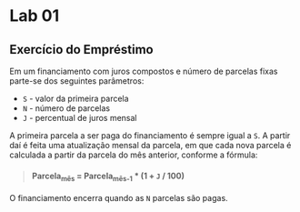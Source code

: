 # Lab 01

## Exercício do Empréstimo

Em um financiamento com juros compostos e número de parcelas fixas parte-se dos seguintes parâmetros:
* `S` - valor da primeira parcela
* `N` - número de parcelas
* `J` - percentual de juros mensal

A primeira parcela a ser paga do financiamento é sempre igual a `S`. A partir daí é feita uma atualização mensal da parcela, em que cada nova parcela é calculada a partir da parcela do mês anterior, conforme a fórmula:

> #### Parcela<sub>mês</sub> = Parcela<sub>mês-1</sub> * (1 + `J` / 100)

O financiamento encerra quando as `N` parcelas são pagas.

